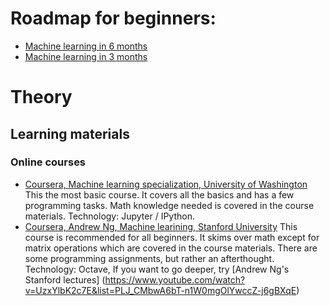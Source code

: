 # Roadmap for beginners:
- [Machine learning in 6 months](https://youtu.be/MOdlp1d0PNA?t=3)
- [Machine learning in 3 months](https://www.youtube.com/watch?v=Cr6VqTRO1v0)

# Theory
## Learning materials
### Online courses
- [Coursera, Machine learning specialization, University of Washington](https://www.coursera.org/specializations/machine-learning) This the most basic course. It covers all the basics and has a few programming tasks. Math knowledge needed is covered in the course materials. Technology: Jupyter / IPython. 
- [Coursera, Andrew Ng, Machine learining, Stanford University](https://www.coursera.org/learn/machine-learning) This course is recommended for all beginners. It skims over math except for matrix operations which are covered in the course materials. There are some programming assignments, but rather an afterthought. Technology: Octave, If you want to go deeper, try [Andrew Ng's Stanford lectures] (https://www.youtube.com/watch?v=UzxYlbK2c7E&list=PLJ_CMbwA6bT-n1W0mgOlYwccZ-j6gBXqE)


